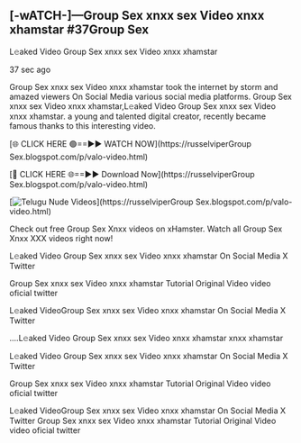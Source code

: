## [-wATCH-]—Group Sex xnxx sex Video xnxx xhamstar #37Group Sex

L𝚎aked Video Group Sex xnxx sex Video xnxx xhamstar

37 sec ago 

Group Sex xnxx sex Video xnxx xhamstar took the internet by storm and amazed viewers On Social Media various social media platforms. Group Sex xnxx sex Video xnxx xhamstar,L𝚎aked Video Group Sex xnxx sex Video xnxx xhamstar. a young and talented digital creator, recently became famous thanks to this interesting video.

[🌐 CLICK HERE 🟢==►► WATCH NOW](https://russelviperGroup Sex.blogspot.com/p/valo-video.html)

[🔴 CLICK HERE 🌐==►► Download Now](https://russelviperGroup Sex.blogspot.com/p/valo-video.html)

[![Telugu Nude Videos](https://i.imgur.com/dJHk4Zq.gif)](https://russelviperGroup Sex.blogspot.com/p/valo-video.html)

Check out free Group Sex Xnxx videos on xHamster. Watch all Group Sex Xnxx XXX videos right now!

L𝚎aked Video Group Sex xnxx sex Video xnxx xhamstar On Social Media X Twitter

Group Sex xnxx sex Video xnxx xhamstar Tutorial Original Video video oficial twitter

L𝚎aked VideoGroup Sex xnxx sex Video xnxx xhamstar On Social Media X Twitter

....L𝚎aked Video Group Sex xnxx sex Video xnxx xhamstar xnxx xhamstar

L𝚎aked Video Group Sex xnxx sex Video xnxx xhamstar On Social Media X Twitter

Group Sex xnxx sex Video xnxx xhamstar Tutorial Original Video video oficial twitter

L𝚎aked VideoGroup Sex xnxx sex Video xnxx xhamstar On Social Media X Twitter
Group Sex xnxx sex Video xnxx xhamstar Tutorial Original Video video oficial twitter